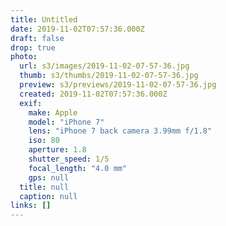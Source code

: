```yaml
---
title: Untitled
date: 2019-11-02T07:57:36.000Z
draft: false
drop: true
photo:
  url: s3/images/2019-11-02-07-57-36.jpg
  thumb: s3/thumbs/2019-11-02-07-57-36.jpg
  preview: s3/previews/2019-11-02-07-57-36.jpg
  created: 2019-11-02T07:57:36.000Z
  exif:
    make: Apple
    model: "iPhone 7"
    lens: "iPhone 7 back camera 3.99mm f/1.8"
    iso: 80
    aperture: 1.8
    shutter_speed: 1/5
    focal_length: "4.0 mm"
    gps: null
  title: null
  caption: null
links: []
---
```


